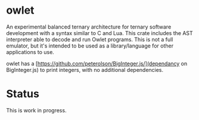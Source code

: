 # owlet
An experimental balanced ternary architecture for ternary software development with a syntax similar to C and Lua. This crate includes the AST interpreter able to decode and run Owlet programs. This is not a full emulator, but it's intended to be used as a library/language for other applications to use.

owlet has a [https://github.com/peterolson/BigInteger.js/](dependancy on BigInteger.js) to print integers, with no additional dependencies.




# Status
This is work in progress.